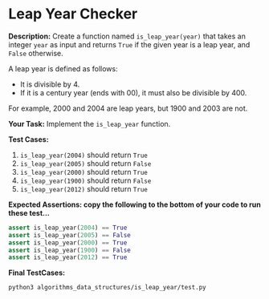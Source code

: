 # Leap Year Checker

**Description:**
Create a function named `is_leap_year(year)` that takes an integer `year` as input and returns `True` if the given year is a leap year, and `False` otherwise.

A leap year is defined as follows:

- It is divisible by 4.
- If it is a century year (ends with 00), it must also be divisible by 400.

For example, 2000 and 2004 are leap years, but 1900 and 2003 are not.

**Your Task:**
Implement the `is_leap_year` function.

**Test Cases:**

1. `is_leap_year(2004)` should return `True`
2. `is_leap_year(2005)` should return `False`
3. `is_leap_year(2000)` should return `True`
4. `is_leap_year(1900)` should return `False`
5. `is_leap_year(2012)` should return `True`

**Expected Assertions: copy the following to the bottom of your code to run these test...**

```python
assert is_leap_year(2004) == True
assert is_leap_year(2005) == False
assert is_leap_year(2000) == True
assert is_leap_year(1900) == False
assert is_leap_year(2012) == True
```

**Final TestCases:**

```bash
python3 algorithms_data_structures/is_leap_year/test.py
```
